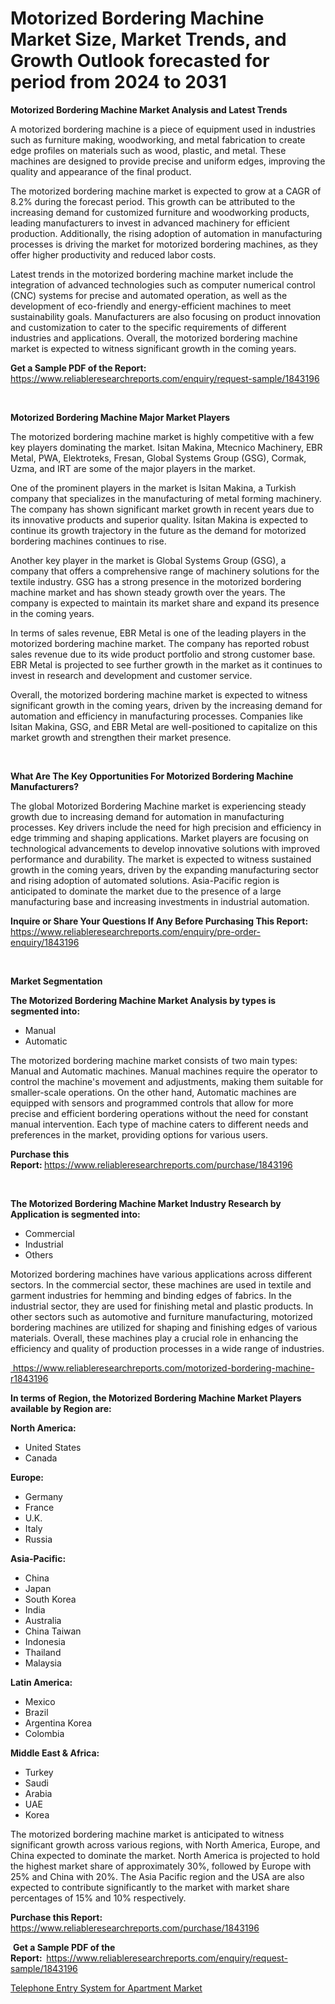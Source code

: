 <p><h1>Motorized Bordering Machine Market Size, Market Trends, and Growth Outlook forecasted for period from 2024 to 2031</h1></p><p><strong>Motorized Bordering Machine Market Analysis and Latest Trends</strong></p>
<p><p>A motorized bordering machine is a piece of equipment used in industries such as furniture making, woodworking, and metal fabrication to create edge profiles on materials such as wood, plastic, and metal. These machines are designed to provide precise and uniform edges, improving the quality and appearance of the final product.</p><p>The motorized bordering machine market is expected to grow at a CAGR of 8.2% during the forecast period. This growth can be attributed to the increasing demand for customized furniture and woodworking products, leading manufacturers to invest in advanced machinery for efficient production. Additionally, the rising adoption of automation in manufacturing processes is driving the market for motorized bordering machines, as they offer higher productivity and reduced labor costs.</p><p>Latest trends in the motorized bordering machine market include the integration of advanced technologies such as computer numerical control (CNC) systems for precise and automated operation, as well as the development of eco-friendly and energy-efficient machines to meet sustainability goals. Manufacturers are also focusing on product innovation and customization to cater to the specific requirements of different industries and applications. Overall, the motorized bordering machine market is expected to witness significant growth in the coming years.</p></p>
<p><strong>Get a Sample PDF of the Report:&nbsp;</strong> <a href="https://www.reliableresearchreports.com/enquiry/request-sample/1843196">https://www.reliableresearchreports.com/enquiry/request-sample/1843196</a></p>
<p>&nbsp;</p>
<p><strong>Motorized Bordering Machine Major Market Players</strong></p>
<p><p>The motorized bordering machine market is highly competitive with a few key players dominating the market. Isitan Makina, Mtecnico Machinery, EBR Metal, PWA, Elektroteks, Fresan, Global Systems Group (GSG), Cormak, Uzma, and IRT are some of the major players in the market.</p><p>One of the prominent players in the market is Isitan Makina, a Turkish company that specializes in the manufacturing of metal forming machinery. The company has shown significant market growth in recent years due to its innovative products and superior quality. Isitan Makina is expected to continue its growth trajectory in the future as the demand for motorized bordering machines continues to rise.</p><p>Another key player in the market is Global Systems Group (GSG), a company that offers a comprehensive range of machinery solutions for the textile industry. GSG has a strong presence in the motorized bordering machine market and has shown steady growth over the years. The company is expected to maintain its market share and expand its presence in the coming years.</p><p>In terms of sales revenue, EBR Metal is one of the leading players in the motorized bordering machine market. The company has reported robust sales revenue due to its wide product portfolio and strong customer base. EBR Metal is projected to see further growth in the market as it continues to invest in research and development and customer service.</p><p>Overall, the motorized bordering machine market is expected to witness significant growth in the coming years, driven by the increasing demand for automation and efficiency in manufacturing processes. Companies like Isitan Makina, GSG, and EBR Metal are well-positioned to capitalize on this market growth and strengthen their market presence.</p></p>
<p>&nbsp;</p>
<p><strong>What Are The Key Opportunities For Motorized Bordering Machine Manufacturers?</strong></p>
<p><p>The global Motorized Bordering Machine market is experiencing steady growth due to increasing demand for automation in manufacturing processes. Key drivers include the need for high precision and efficiency in edge trimming and shaping applications. Market players are focusing on technological advancements to develop innovative solutions with improved performance and durability. The market is expected to witness sustained growth in the coming years, driven by the expanding manufacturing sector and rising adoption of automated solutions. Asia-Pacific region is anticipated to dominate the market due to the presence of a large manufacturing base and increasing investments in industrial automation.</p></p>
<p><strong>Inquire or Share Your Questions If Any Before Purchasing This Report:</strong> <a href="https://www.reliableresearchreports.com/enquiry/pre-order-enquiry/1843196">https://www.reliableresearchreports.com/enquiry/pre-order-enquiry/1843196</a></p>
<p>&nbsp;</p>
<p><strong>Market Segmentation</strong></p>
<p><strong>The Motorized Bordering Machine Market Analysis by types is segmented into:</strong></p>
<p><ul><li>Manual</li><li>Automatic</li></ul></p>
<p><p>The motorized bordering machine market consists of two main types: Manual and Automatic machines. Manual machines require the operator to control the machine's movement and adjustments, making them suitable for smaller-scale operations. On the other hand, Automatic machines are equipped with sensors and programmed controls that allow for more precise and efficient bordering operations without the need for constant manual intervention. Each type of machine caters to different needs and preferences in the market, providing options for various users.</p></p>
<p><strong>Purchase this Report:&nbsp;</strong><a href="https://www.reliableresearchreports.com/purchase/1843196">https://www.reliableresearchreports.com/purchase/1843196</a></p>
<p>&nbsp;</p>
<p><strong>The Motorized Bordering Machine Market Industry Research by Application is segmented into:</strong></p>
<p><ul><li>Commercial</li><li>Industrial</li><li>Others</li></ul></p>
<p><p>Motorized bordering machines have various applications across different sectors. In the commercial sector, these machines are used in textile and garment industries for hemming and binding edges of fabrics. In the industrial sector, they are used for finishing metal and plastic products. In other sectors such as automotive and furniture manufacturing, motorized bordering machines are utilized for shaping and finishing edges of various materials. Overall, these machines play a crucial role in enhancing the efficiency and quality of production processes in a wide range of industries.</p></p>
<p><a href="https://www.reliableresearchreports.com/motorized-bordering-machine-r1843196">&nbsp;https://www.reliableresearchreports.com/motorized-bordering-machine-r1843196</a></p>
<p><strong>In terms of Region, the Motorized Bordering Machine Market Players available by Region are:</strong></p>
<p>
    <p> <strong> North America: </strong>
        <ul>
            <li>United States</li>
            <li>Canada</li>
        </ul>
        </p> 
    <p> <strong> Europe: </strong>
        <ul>
            <li>Germany</li>
            <li>France</li>
            <li>U.K.</li>
            <li>Italy</li>
            <li>Russia</li>
        </ul>
        </p> 
    <p> <strong> Asia-Pacific: </strong>
        <ul>
            <li>China</li>
            <li>Japan</li>
            <li>South Korea</li>
            <li>India</li>
            <li>Australia</li>
            <li>China Taiwan</li>
            <li>Indonesia</li>
            <li>Thailand</li>
            <li>Malaysia</li>
        </ul>
        </p> 
    <p> <strong> Latin America: </strong>
        <ul>
            <li>Mexico</li>
            <li>Brazil</li>
            <li>Argentina Korea</li>
            <li>Colombia</li>
        </ul>
        </p> 
    <p> <strong> Middle East & Africa: </strong>
        <ul>
            <li>Turkey</li>
            <li>Saudi</li>
            <li>Arabia</li>
            <li>UAE</li>
            <li>Korea</li>
        </ul>
    </p>
    </p>
<p><p>The motorized bordering machine market is anticipated to witness significant growth across various regions, with North America, Europe, and China expected to dominate the market. North America is projected to hold the highest market share of approximately 30%, followed by Europe with 25% and China with 20%. The Asia Pacific region and the USA are also expected to contribute significantly to the market with market share percentages of 15% and 10% respectively.</p></p>
<p><strong>Purchase this Report: </strong><a href="https://www.reliableresearchreports.com/purchase/1843196">https://www.reliableresearchreports.com/purchase/1843196</a></p>
<p>&nbsp;<strong>Get a Sample PDF of the Report:&nbsp;&nbsp;</strong><a href="https://www.reliableresearchreports.com/enquiry/request-sample/1843196">https://www.reliableresearchreports.com/enquiry/request-sample/1843196</a></p>
<p><strong></strong></p>
<p><p><a href="https://github.com/NorbertYates/Market-Research-Report-List-4/blob/main/telephone-entry-system-for-apartment-market.md">Telephone Entry System for Apartment Market</a></p></p>